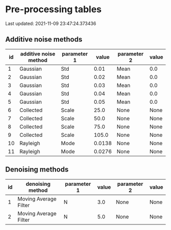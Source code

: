 # Pre-processing tables
Last updated: 2021-11-09 23:47:24.373436

## Additive noise methods
| id | additive noise method | parameter 1 | value | parameter 2 | value |
|---|---|---|---|---|---|
| 1 | Gaussian |Std | 0.01 | Mean | 0.0 |
| 2 | Gaussian |Std | 0.02 | Mean | 0.0 |
| 3 | Gaussian |Std | 0.03 | Mean | 0.0 |
| 4 | Gaussian |Std | 0.04 | Mean | 0.0 |
| 5 | Gaussian |Std | 0.05 | Mean | 0.0 |
| 6 | Collected |Scale | 25.0 | None | None |
| 7 | Collected |Scale | 50.0 | None | None |
| 8 | Collected |Scale | 75.0 | None | None |
| 9 | Collected |Scale | 105.0 | None | None |
| 10 | Rayleigh |Mode | 0.0138 | None | None |
| 11 | Rayleigh |Mode | 0.0276 | None | None |

## Denoising methods
| id | denoising method | parameter 1 | value | parameter 2 | value |
|---|---|---|---|---|---|
| 1 | Moving Average Filter |N | 3.0 | None | None |
| 2 | Moving Average Filter |N | 5.0 | None | None |

